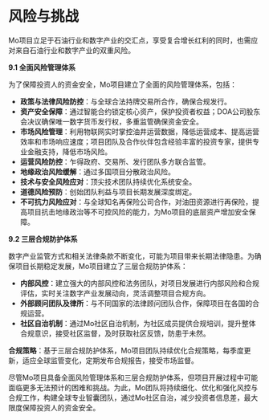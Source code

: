 # 风险与挑战

Mo项目立足于石油行业和数字产业的交汇点，享受复合增长红利的同时，也需应对来自石油行业和数字产业的双重风险。

**9.1 全面风险管理体系**

为了保障投资人的资金安全，Mo项目建立了全面的风险管理体系，包括：

* **政策与法律风险防控**：与全球合法持牌交易所合作，确保合规发行。
* **资产安全保障**：通过智能合约锁定核心资产，保护投资者权益；DOA公司股东会决议确保唯一数字货币发行权，多重监管确保资金安全。
* **市场风险管理**：利用物联网实时掌控油井运营数据，降低运营成本、提高运营效率和市场响应速度；项目团队及合作伙伴包含经验丰富的投资专家，提供专业金融支持，降低市场风险。
* **运营风险防控**：乍得政府、交易所、发行团队多方联合监管。
* **地缘政治风险缓解**：通过多国项目分散政治风险。
* **技术与安全风险应对**：顶尖技术团队持续优化系统安全。
* **道德风险预防**：创始团队利益与项目长期发展深度绑定。
* **不可抗力风险应对**：与全球知名再保险公司合作，对油田资源进行再保险，提高项目抗击地缘政治等不可控风险的能力，为Mo项目的底层资产增加安全保障。

**9.2 三层合规防护体系**

数字产业监管方式和相关法律条款不断变化，可能为项目带来长期法律隐患。为确保项目长期稳定发展，Mo项目建立了三层合规防护体系：

* **内部风控**：建立强大的内部风控和法务团队，对项目发展进行内部风险和合规评估，实时关注数字产业发展动向，灵活调整项目合规方向。
* **外部顾问团队及律所**：与不同国家的法律顾问团队合作，保障项目在各国的合规运营。
* **社区自治机制**：通过Mo社区自治机制，为社区成员提供合规培训，提升整体合规意识，接受社区监督，及时获取社区反馈，防患于未然。

**合规策略**：基于三层合规防护体系，Mo项目团队持续优化合规策略，每季度更新，适应全球监管变化，定期发布合规报告，接受市场监督。

尽管Mo项目具备全面风险管理体系和三层合规防护体系，但项目开展过程中可能面临更多无法预计的困难和挑战。为此，Mo团队将持续细化、优化和强化风控与合规工作，构建全球专业智囊团队，通过Mo社区自治，减少投资者信息差，最大限度保障投资人的资金安全。
